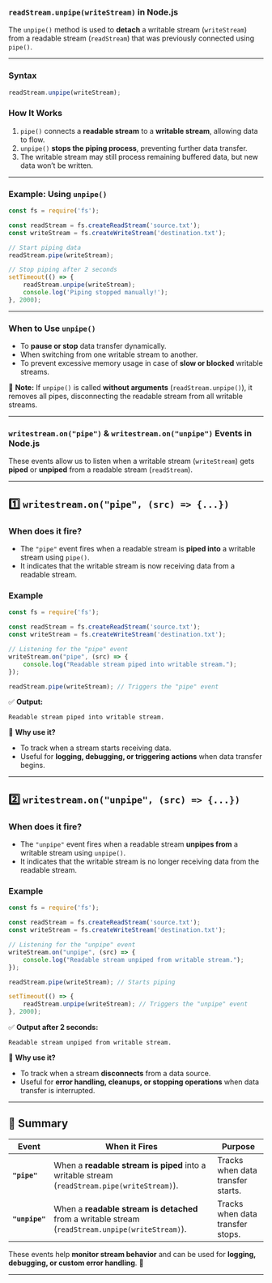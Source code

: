 ### **`readStream.unpipe(writeStream)` in Node.js**  

The `unpipe()` method is used to **detach** a writable stream (`writeStream`) from a readable stream (`readStream`) that was previously connected using `pipe()`.  

---

### **Syntax**  
```javascript
readStream.unpipe(writeStream);
```

### **How It Works**  
1. `pipe()` connects a **readable stream** to a **writable stream**, allowing data to flow.  
2. `unpipe()` **stops the piping process**, preventing further data transfer.  
3. The writable stream may still process remaining buffered data, but new data won’t be written.  

---

### **Example: Using `unpipe()`**  
```javascript
const fs = require('fs');

const readStream = fs.createReadStream('source.txt');
const writeStream = fs.createWriteStream('destination.txt');

// Start piping data
readStream.pipe(writeStream);

// Stop piping after 2 seconds
setTimeout(() => {
    readStream.unpipe(writeStream);
    console.log('Piping stopped manually!');
}, 2000);
```

---

### **When to Use `unpipe()`**
- To **pause or stop** data transfer dynamically.  
- When switching from one writable stream to another.  
- To prevent excessive memory usage in case of **slow or blocked** writable streams.  

📌 **Note:** If `unpipe()` is called **without arguments** (`readStream.unpipe()`), it removes all pipes, disconnecting the readable stream from all writable streams.



---



### **`writestream.on("pipe")` & `writestream.on("unpipe")` Events in Node.js**  

These events allow us to listen when a writable stream (`writeStream`) gets **piped** or **unpiped** from a readable stream (`readStream`).  

---

## **1️⃣ `writestream.on("pipe", (src) => {...})`**
### **When does it fire?**  
- The `"pipe"` event fires when a readable stream is **piped into** a writable stream using `pipe()`.  
- It indicates that the writable stream is now receiving data from a readable stream.  

### **Example**  
```javascript
const fs = require('fs');

const readStream = fs.createReadStream('source.txt');
const writeStream = fs.createWriteStream('destination.txt');

// Listening for the "pipe" event
writeStream.on("pipe", (src) => {
    console.log("Readable stream piped into writable stream.");
});

readStream.pipe(writeStream); // Triggers the "pipe" event
```
✅ **Output:**  
```
Readable stream piped into writable stream.
```
📌 **Why use it?**  
- To track when a stream starts receiving data.  
- Useful for **logging, debugging, or triggering actions** when data transfer begins.  

---

## **2️⃣ `writestream.on("unpipe", (src) => {...})`**
### **When does it fire?**  
- The `"unpipe"` event fires when a readable stream **unpipes from** a writable stream using `unpipe()`.  
- It indicates that the writable stream is no longer receiving data from the readable stream.  

### **Example**  
```javascript
const fs = require('fs');

const readStream = fs.createReadStream('source.txt');
const writeStream = fs.createWriteStream('destination.txt');

// Listening for the "unpipe" event
writeStream.on("unpipe", (src) => {
    console.log("Readable stream unpiped from writable stream.");
});

readStream.pipe(writeStream); // Starts piping

setTimeout(() => {
    readStream.unpipe(writeStream); // Triggers the "unpipe" event
}, 2000);
```
✅ **Output after 2 seconds:**  
```
Readable stream unpiped from writable stream.
```
📌 **Why use it?**  
- To track when a stream **disconnects** from a data source.  
- Useful for **error handling, cleanups, or stopping operations** when data transfer is interrupted.  

---

## **🔹 Summary**
| Event | When it Fires | Purpose |
|--------|--------------|---------|
| **`"pipe"`** | When a **readable stream is piped** into a writable stream (`readStream.pipe(writeStream)`). | Tracks when data transfer starts. |
| **`"unpipe"`** | When a **readable stream is detached** from a writable stream (`readStream.unpipe(writeStream)`). | Tracks when data transfer stops. |

These events help **monitor stream behavior** and can be used for **logging, debugging, or custom error handling**. 🚀



---